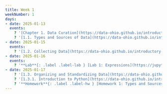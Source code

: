 ```yaml
---
title: Week 1
weekNumber: 1
days:
- date: 2025-01-13
  events:
    ? '[Chapter 1. Data Curation](https://data-ohio.github.io/introductory-data-science/1/1_curation.html)'
    ? '[1.1. Types and Sources of Data](https://data-ohio.github.io/introductory-data-science/1/1/1_1_data_types.html)'
- date: 2025-01-15
  events:
    ? '[1.2. Collecting Data](https://data-ohio.github.io/introductory-data-science/1/2/1_2_acquire_data.html)'
- date: 2025-01-16
  events:
    ? '**Lab**{: .label .label-lab } [Lab 1: Expressions](https://jupyterhub.academic.kube.ohio.edu/hub/user-redirect/git-pull?repo=https%3A%2F%2Fgithub.com%2Fdata-ohio%2FMATH2530_Spring23-24&urlpath=lab%2Ftree%2FMATH2530_Spring23-24%2Flab%2Flab01%2Flab01.ipynb&branch=main)'
- date: 2025-01-17
    ? '[1.3. Organizing and Standardizing Data](https://data-ohio.github.io/introductory-data-science/1/3/1_3_organize_data.html)'
    ? '[1.3.1. Introduction to Python](https://data-ohio.github.io/introductory-data-science/1/3/intro_python.html)'
    ? '**Homework**{: .label .label-hw } [Homework 1: Types and Sources of Data and Python Expressions](https://jupyterhub.academic.kube.ohio.edu/hub/user-redirect/git-pull?repo=https%3A%2F%2Fgithub.com%2Fdata-ohio%2FMATH2530_Spring23-24&urlpath=lab%2Ftree%2FMATH2530_Spring23-24%2Fhw%2Fhw01%2Fhw01.ipynb&branch=main)'
---
```

